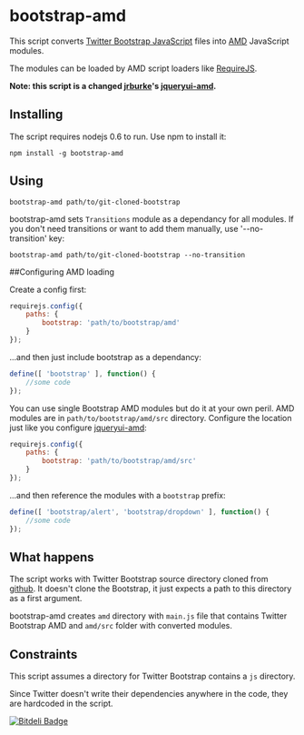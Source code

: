 # bootstrap-amd

This script converts [Twitter Bootstrap JavaScript](http://twitter.github.com/bootstrap/javascript.html) files into
[AMD](https://github.com/amdjs/amdjs-api/wiki/AMD) JavaScript modules.

The modules can be loaded by AMD script loaders like [RequireJS](http://requirejs.org).

**Note: this script is a changed [jrburke](https://github.com/jrburke)'s [jqueryui-amd](https://github.com/jrburke/jqueryui-amd).**

## Installing

The script requires nodejs 0.6 to run. Use npm to install it:

    npm install -g bootstrap-amd

## Using

    bootstrap-amd path/to/git-cloned-bootstrap

bootstrap-amd sets `Transitions` module as a dependancy for all modules. If you don't need transitions or want to add them manually, use '--no-transition' key:

    bootstrap-amd path/to/git-cloned-bootstrap --no-transition

##Configuring AMD loading

Create a config first:

```javascript
requirejs.config({
    paths: {
        bootstrap: 'path/to/bootstrap/amd'
    }
});
```

...and then just include bootstrap as a dependancy:


```javascript
define([ 'bootstrap' ], function() {
    //some code
});
```

You can use single Bootstrap AMD modules but do it at your own peril. AMD modules are in `path/to/bootstrap/amd/src` directory. Configure the location just like you configure [jqueryui-amd](https://github.com/jrburke/jqueryui-amd#configuring-amd-loading):

```javascript
requirejs.config({
    paths: {
        bootstrap: 'path/to/bootstrap/amd/src'
    }
});
```

...and then reference the modules with a `bootstrap` prefix:


```javascript
define([ 'bootstrap/alert', 'bootstrap/dropdown' ], function() {
    //some code
});
```

## What happens

The script works with Twitter Bootstrap source directory cloned from [github](https://github.com/twitter/bootstrap/). It doesn't clone the Bootstrap, it just expects a path to this directory as a first argument.

bootstrap-amd creates `amd` directory with `main.js` file that contains Twitter Bootstrap AMD and `amd/src` folder with converted modules.

## Constraints

This script assumes a directory for Twitter Bootstrap contains a `js` directory.

Since Twitter doesn't write their dependencies anywhere in the code, they are hardcoded in the script.


[![Bitdeli Badge](https://d2weczhvl823v0.cloudfront.net/clexit/bootstrap-amd/trend.png)](https://bitdeli.com/free "Bitdeli Badge")

